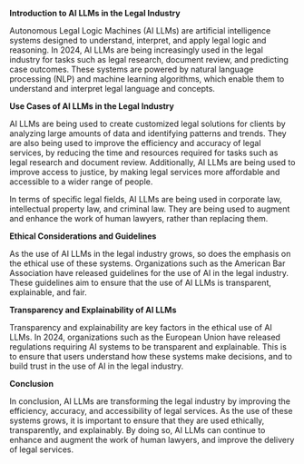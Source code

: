 **Introduction to AI LLMs in the Legal Industry**

Autonomous Legal Logic Machines (AI LLMs) are artificial intelligence systems designed to understand, interpret, and apply legal logic and reasoning. In 2024, AI LLMs are being increasingly used in the legal industry for tasks such as legal research, document review, and predicting case outcomes. These systems are powered by natural language processing (NLP) and machine learning algorithms, which enable them to understand and interpret legal language and concepts.

**Use Cases of AI LLMs in the Legal Industry**

AI LLMs are being used to create customized legal solutions for clients by analyzing large amounts of data and identifying patterns and trends. They are also being used to improve the efficiency and accuracy of legal services, by reducing the time and resources required for tasks such as legal research and document review. Additionally, AI LLMs are being used to improve access to justice, by making legal services more affordable and accessible to a wider range of people.

In terms of specific legal fields, AI LLMs are being used in corporate law, intellectual property law, and criminal law. They are being used to augment and enhance the work of human lawyers, rather than replacing them.

**Ethical Considerations and Guidelines**

As the use of AI LLMs in the legal industry grows, so does the emphasis on the ethical use of these systems. Organizations such as the American Bar Association have released guidelines for the use of AI in the legal industry. These guidelines aim to ensure that the use of AI LLMs is transparent, explainable, and fair.

**Transparency and Explainability of AI LLMs**

Transparency and explainability are key factors in the ethical use of AI LLMs. In 2024, organizations such as the European Union have released regulations requiring AI systems to be transparent and explainable. This is to ensure that users understand how these systems make decisions, and to build trust in the use of AI in the legal industry.

**Conclusion**

In conclusion, AI LLMs are transforming the legal industry by improving the efficiency, accuracy, and accessibility of legal services. As the use of these systems grows, it is important to ensure that they are used ethically, transparently, and explainably. By doing so, AI LLMs can continue to enhance and augment the work of human lawyers, and improve the delivery of legal services.
